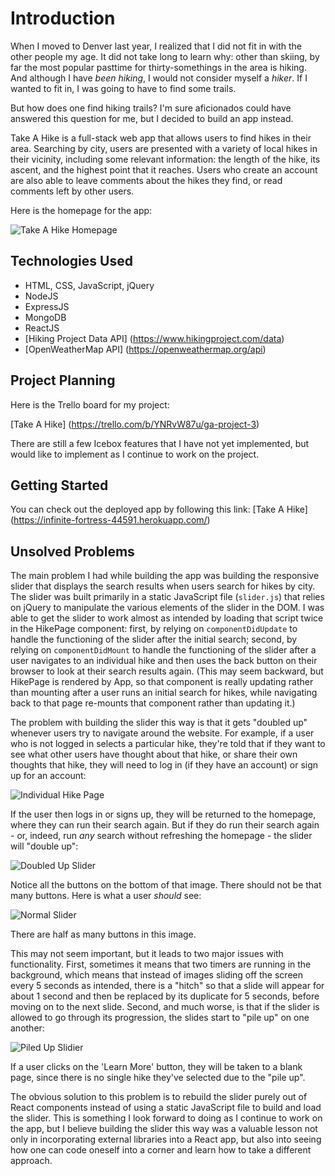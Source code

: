 # Introduction

When I moved to Denver last year, I realized that I did not fit in with the other people my age. It did not take long to learn why: other than skiing, by far the most popular pasttime for thirty-somethings in the area is hiking. And although I have *been hiking*, I would not consider myself a *hiker*. If I wanted to fit in, I was going to have to find some trails.

But how does one find hiking trails? I'm sure aficionados could have answered this question for me, but I decided to build an app instead.

Take A Hike is a full-stack web app that allows users to find hikes in their area. Searching by city, users are presented with a variety of local hikes in their vicinity, including some relevant information: the length of the hike, its ascent, and the highest point that it reaches. Users who create an account are also able to leave comments about the hikes they find, or read comments left by other users.

Here is the homepage for the app:

![Take A Hike Homepage](https://i.imgur.com/JxAsbuK.jpg)

## Technologies Used

* HTML, CSS, JavaScript, jQuery
* NodeJS
* ExpressJS
* MongoDB
* ReactJS
* [Hiking Project Data API] (https://www.hikingproject.com/data)
* [OpenWeatherMap API] (https://openweathermap.org/api)

## Project Planning

Here is the Trello board for my project:

[Take A Hike] (https://trello.com/b/YNRvW87u/ga-project-3)

There are still a few Icebox features that I have not yet implemented, but would like to implement as I continue to work on the project.

## Getting Started

You can check out the deployed app by following this link: [Take A Hike] (https://infinite-fortress-44591.herokuapp.com/)

## Unsolved Problems

The main problem I had while building the app was building the responsive slider that displays the search results when users search for hikes by city. The slider was built primarily in a static JavaScript file (`slider.js`) that relies on jQuery to manipulate the various elements of the slider in the DOM. I was able to get the slider to work almost as intended by loading that script twice in the HikePage component: first, by relying on `componentDidUpdate` to handle the functioning of the slider after the initial search; second, by relying on `componentDidMount` to handle the functioning of the slider after a user navigates to an individual hike and then uses the back button on their browser to look at their search results again. (This may seem backward, but HikePage is rendered by App, so that component is really updating rather than mounting after a user runs an initial search for hikes, while navigating back to that page re-mounts that component rather than updating it.)

The problem with building the slider this way is that it gets "doubled up" whenever users try to navigate around the website. For example, if a user who is not logged in selects a particular hike, they're told that if they want to see what other users have thought about that hike, or share their own thoughts that hike, they will need to log in (if they have an account) or sign up for an account:

![Individual Hike Page](https://i.imgur.com/mvKEggg.jpg)

If the user then logs in or signs up, they will be returned to the homepage, where they can run their search again. But if they do run their search again - or, indeed, run *any* search without refreshing the homepage - the slider will "double up":

![Doubled Up Slider](https://i.imgur.com/6PlZhbx.jpg)

Notice all the buttons on the bottom of that image. There should not be that many buttons. Here is what a user *should* see:

![Normal Slider](https://i.imgur.com/uwahXLm.jpg)

There are half as many buttons in this image.

This may not seem important, but it leads to two major issues with functionality. First, sometimes it means that two timers are running in the background, which means that instead of images sliding off the screen every 5 seconds as intended, there is a "hitch" so that a slide will appear for about 1 second and then be replaced by its duplicate for 5 seconds, before moving on to the next slide. Second, and much worse, is that if the slider is allowed to go through its progression, the slides start to "pile up" on one another:

![Piled Up Slidier](https://i.imgur.com/1enL3Qh.jpg)

If a user clicks on the 'Learn More' button, they will be taken to a blank page, since there is no single hike they've selected due to the "pile up".

The obvious solution to this problem is to rebuild the slider purely out of React components instead of using a static JavaScript file to build and load the slider. This is something I look forward to doing as I continue to work on the app, but I believe building the slider this way was a valuable lesson not only in incorporating external libraries into a React app, but also into seeing how one can code oneself into a corner and learn how to take a different approach.

